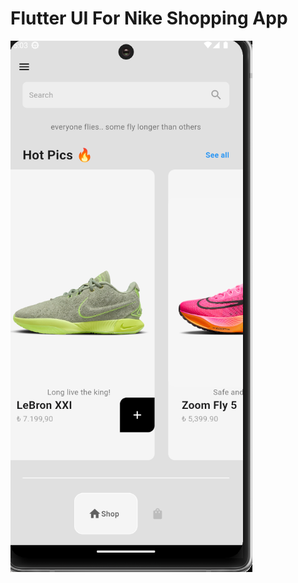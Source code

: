# Flutter UI  For Nike Shopping App

![alt text](https://github.com/arikanuguremre/Nike-App-Store-UI---Flutter/blob/Main/lib/images/ui3.png)




